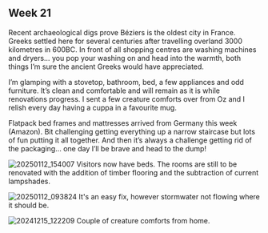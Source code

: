 ## Week 21
Recent archaeological digs prove Béziers is the oldest city in France. Greeks settled here for several centuries after travelling overland 3000 kilometres in 600BC. In front of all shopping centres are washing machines and dryers… you pop your washing on and head into the warmth, both things I’m sure the ancient Greeks would have appreciated.

I’m glamping with a stovetop, bathroom, bed, a few appliances and odd furniture. It’s clean and comfortable and will remain as it is while renovations progress. I sent a few creature comforts over from Oz and I relish every day having a cuppa in a favourite mug.

Flatpack bed frames and mattresses arrived from Germany this week (Amazon). Bit challenging getting everything up a narrow staircase but lots of fun putting it all together. And then it’s always a challenge getting rid of the packaging… one day I’ll be brave and head to the dump!

![20250112_154007](https://github.com/user-attachments/assets/eedd916b-a0e0-4bb1-b0e9-84f9484a21fd)
Visitors now have beds. The rooms are still to be renovated with the addition of timber flooring and the subtraction of current lampshades.

![20250112_093824](https://github.com/user-attachments/assets/7d91036c-73da-48e5-ae13-f3402b7e2350)
It's an easy fix, however stormwater not flowing where it should be.

![20241215_122209](https://github.com/user-attachments/assets/e43e9a97-8bd2-42a9-96f3-daf9d698efa0)
Couple of creature comforts from home.
